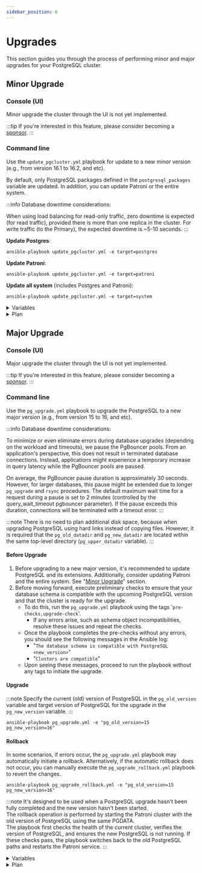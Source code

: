 ```yaml
---
sidebar_position: 6
---
```


# Upgrades

This section guides you through the process of performing minor and major upgrades for your PostgreSQL cluster.

## Minor Upgrade

### Console (UI)

Minor upgrade the cluster through the UI is not yet implemented.

:::tip
If you're interested in this feature, please consider becoming a [sponsor](../sponsor.md).
:::

### Command line

Use the `update_pgcluster.yml` playbook for update to a new minor version (e.g., from version 16.1 to 16.2, and etc).

By default, only PostgreSQL packages defined in the `postgresql_packages` variable are updated. In addition, you can update Patroni or the entire system.

:::info
Database downtime considerations:

When using load balancing for read-only traffic, zero downtime is expected (for read traffic), provided there is more than one replica in the cluster. For write traffic (to the Primary), the expected downtime is ~5-10 seconds.
:::

**Update Postgres**:
```
ansible-playbook update_pgcluster.yml -e target=postgres
```

**Update Patroni**:
```
ansible-playbook update_pgcluster.yml -e target=patroni
```

**Update all system** (includes Postgres and Patroni):
```
ansible-playbook update_pgcluster.yml -e target=system
```

<details>
<summary>Variables</summary>

| Variable Name | Description | Default Value |
|---------------|-------------|--------------:|
| `target`                       | Defines the target component for the update. Available values: `postgres`, `patroni`, `system` | `postgres`               |
| `max_replication_lag_bytes`    | Determines the size of the replication lag above which the update will not be performed. Note: If the lag is high, you will be prompted to try again later.  | `10485760` (10 MiB)       |
| `max_transaction_sec`          | Determines the maximum transaction time, in the presence of which the update will not be performed. Note: If long-running transactions are present, you will be prompted to try again later. | `15` seconds             |
| `update_extensions`            | Automatically update all PostgreSQL extensions in all databases. Note: Set to `false` if you do not want to update extensions. | `true`                   |
| `reboot_host_after_update`     | Reboot the server after the update if required.                                                                                                             | `true`                   |
| `reboot_host_timeout`          | Maximum time to wait for the server to reboot and respond to a test command.                                                                                | `1800` seconds (30 minutes) |
| `reboot_host_post_delay`       | Waiting time after the server reboot (in minutes) before updating the next server. Note: Relevant when there are multiple replicas.                   | `5` minutes              |

The variable file is located on the path: `roles/update/vars/main.yml`

</details>

<details>
<summary>Plan</summary>

#### 1. PRE-UPDATE: Perform pre-update tasks
- Test PostgreSQL DB Access
- Make sure that physical replication is active
  - Stop, if there are no active replicas
- Make sure there is no high replication lag
  - Note: no more than `max_replication_lag_bytes`
  - Stop, if replication lag is high
- Make sure there are no long-running transactions
  - no more than `max_transaction_sec`
  - Stop, if long-running transactions detected
- Update the pgBackRest package on the backup server (Dedicated Repository Host).
  - Note: This task runs only if the backup host is specified in the 'pgbackrest' group in the inventory file, and the variable `target` is set to '`system`'.
#### 2. UPDATE: Secondary (one by one)
- Stop read-only traffic
  - Enable `noloadbalance`, `nosync`, `nofailover` parameters in the patroni.yml
  - Reload patroni service
  - Make sure replica endpoint is unavailable
  - Wait for active transactions to complete
- Stop Services
  - Execute CHECKPOINT before stopping PostgreSQL
  - Stop Patroni service on the Cluster Replica
- Update PostgreSQL
  - if `target` variable is not defined or `target=postgres`
  - Install the latest version of PostgreSQL packages
- Update Patroni
  - if `target=patroni` (or `system`)
  - Install the latest version of Patroni package
- Update all system packages (includes PostgreSQL and Patroni)
  - if `target=system`
  - Update all system packages
- Start Services
  - Start Patroni service
  - Wait for Patroni port to become open on the host
  - Check that the Patroni is healthy
  - Check PostgreSQL is started and accepting connections
- Start read-only traffic
  - Disable `noloadbalance`, `nosync`, `nofailover` parameters in the patroni.yml
  - Reload patroni service
  - Make sure replica endpoint is available
  - Wait N minutes for caches to warm up after reboot
    - Note: variable `reboot_host_post_delay`
- Perform the same steps for the next replica server.
#### 3. UPDATE: Primary
- Switchover Patroni leader role
  - Perform switchover of the leader for the Patroni cluster
  -  Make sure that the Patroni is healthy and is a replica
     - Notes:
       - At this stage, the leader becomes a replica
       - the database downtime is ~5 seconds (write traffic)
- Stop read-only traffic
  - Enable `noloadbalance`, `nosync`, `nofailover` parameters in the patroni.yml
  - Reload patroni service
  - Make sure replica endpoint is unavailable
  - Wait for active transactions to complete
- Stop Services
  - Execute CHECKPOINT before stopping PostgreSQL
  - Stop Patroni service on the old Cluster Leader
- Update PostgreSQL
  - if `target` variable is not defined or `target=postgres`
  - Install the latest version of PostgreSQL packages
- Update Patroni
  - if `target=patroni` (or `system`)
  - Install the latest version of Patroni package
- Update all system packages (includes PostgreSQL and Patroni)
  - if `target=system`
  - Update all system packages
- Start Services
  - Start Patroni service
  - Wait for Patroni port to become open on the host
  - Check that the Patroni is healthy
  - Check PostgreSQL is started and accepting connections
- Start read-only traffic
  - Disable `noloadbalance`, `nosync`, `nofailover` parameters in the patroni.yml
  - Reload patroni service
  - Make sure replica endpoint is available
#### 4. POST-UPDATE: Update extensions
- Update extensions
  - Get the current Patroni Cluster Leader Node
  - Get a list of databases
  - Update extensions in each database
    - Get a list of old PostgreSQL extensions
    - Update old PostgreSQL extensions (if an update is required)
- Check the Patroni cluster state
- Check the current PostgreSQL version
- List the Patroni cluster members
- Update completed.

</details>


## Major Upgrade

### Console (UI)

Major upgrade the cluster through the UI is not yet implemented.

:::tip
If you're interested in this feature, please consider becoming a [sponsor](../sponsor.md).
:::

### Command line

Use the `pg_upgrade.yml` playbook to upgrade the PostgreSQL to a new major version (e.g., from version 15 to 16, and etc).

:::info
Database downtime considerations:

To minimize or even eliminate errors during database upgrades (depending on the workload and timeouts), we pause the PgBouncer pools. From an application's perspective, this does not result in terminated database connections. Instead, applications might experience a temporary increase in query latency while the PgBouncer pools are paused.

On average, the PgBouncer pause duration is approximately 30 seconds. However, for larger databases, this pause might be extended due to longer `pg_upgrade` and `rsync` procedures. The default maximum wait time for a request during a pause is set to 2 minutes (controlled by the query_wait_timeout pgbouncer parameter). If the pause exceeds this duration, connections will be terminated with a timeout error.
:::

:::note
There is no need to plan additional disk space, because when upgrading PostgreSQL using hard links instead of copying files. However, it is required that the `pg_old_datadir` and `pg_new_datadir` are located within the same top-level directory (`pg_upper_datadir` variable).
:::

#### Before Upgrade

1. Before upgrading to a new major version, it's recommended to update PostgreSQL and its extensions. Additionally, consider updating Patroni and the entire system. See "[Minor Upgrade](#minor-upgrade)" section.
2. Before moving forward, execute preliminary checks to ensure that your database schema is compatible with the upcoming PostgreSQL version and that the cluster is ready for the upgrade.
    - To do this, run the `pg_upgrade.yml` playbook using the tags '`pre-checks,upgrade-check`'.
      - If any errors arise, such as schema object incompatibilities, resolve these issues and repeat the checks.
    - Once the playbook completes the pre-checks without any errors, you should see the following messages in the Ansible log: 
      - "`The database schema is compatible with PostgreSQL <new_version>`"
      - "`Clusters are compatible`"
    - Upon seeing these messages, proceed to run the playbook without any tags to initiate the upgrade.

#### Upgrade

:::note
Specify the current (old) version of PostgreSQL in the `pg_old_version` variable and target version of PostgreSQL for the upgrade in the `pg_new_version` variable.
:::

```
ansible-playbook pg_upgrade.yml -e "pg_old_version=15 pg_new_version=16"
```

#### Rollback

In some scenarios, if errors occur, the `pg_upgrade.yml` playbook may automatically initiate a rollback.
Alternatively, if the automatic rollback does not occur, you can manually execute the `pg_upgrade_rollback.yml` playbook to revert the changes. 

```
ansible-playbook pg_upgrade_rollback.yml -e "pg_old_version=15 pg_new_version=16"
```
:::note
It's designed to be used when a PostgreSQL upgrade hasn't been fully completed and the new version hasn't been started. \
The rollback operation is performed by starting the Patroni cluster with the old version of PostgreSQL using the same PGDATA. \
The playbook first checks the health of the current cluster, verifies the version of PostgreSQL, and ensures the new PostgreSQL is not running.
If these checks pass, the playbook switches back to the old PostgreSQL paths and restarts the Patroni service.
:::


<details>
<summary>Variables</summary>

| Variable Name | Description | Default Value |
|---------------|-------------|--------------:|
| `pg_old_version` | Current (old) version of PostgreSQL. | `""` |
| `pg_new_version` | Target version of PostgreSQL for the upgrade. | `""` |
| `pg_old_bindir` | Directory containing binaries for the old PostgreSQL version. | Derived value |
| `pg_old_datadir` | Data directory path for the old PostgreSQL version. | Derived value |
| `pg_old_confdir` | Configuration directory path for the old PostgreSQL version. | Derived value |
| `pg_new_bindir` | Directory containing binaries for the new PostgreSQL version. | Derived value |
| `pg_new_datadir` | Data directory path for the new PostgreSQL version. | Derived value |
| `pg_new_confdir` | Configuration directory path for the new PostgreSQL version. | Derived value |
| `pg_new_wal_dir` | Custom WAL directory for the new PostgreSQL version. | Derived value |
| `pg_upper_datadir` | Top-level directory containing both old and new PostgreSQL data directories. | Derived value |
| `pg_new_packages` | List of package names for the new PostgreSQL version to be installed. | Derived value |
| `pg_old_packages_remove` | Whether to remove old PostgreSQL packages after the upgrade. | `true` |
| `pg_start_stop_timeout` | Timeout when starting/stopping PostgreSQL during the upgrade (in seconds). | `1800` |
| `schema_compatibility_check` | Check database schema compatibility with the new PostgreSQL version before upgrading. | `true` |
| `schema_compatibility_check_port` | Port for temporary PostgreSQL instance for schema compatibility checking. | Derived value |
| `schema_compatibility_check_timeout` | Max duration for compatibility check (pg_dumpall --schema-only) in seconds. | `3600` |
| `vacuumdb_parallel_jobs` | Execute the analyze command in parallel by running `njobs` commands simultaneously. This option may reduce the processing time but it also increases the load on the database server. | all CPU cores |
| `vacuumdb_analyze_timeout` | Max duration of analyze command in seconds. | `3600` |
| `vacuumdb_analyze_terminate_treshold` | Terminate active queries that are longer than the specified time (in seconds) during the collection of statistics (0 = do not terminate active backends). | `0` |
| `update_extensions` | Automatically update all PostgreSQL extensions. | `true` |
| `max_replication_lag_bytes` | Maximum allowed replication lag in bytes. | `10485760` |
| `max_transaction_sec` | Maximum allowed duration for a transaction in seconds. | `15` |
| `copy_files_to_all_server` | Copy files located in the "files" directory to all servers. (optional) | `[]` |
| `pgbouncer_pool_pause` | Pause pgbouncer pools during upgrade. | `true` |
| `pgbouncer_pool_pause_timeout` | The maximum waiting time (in seconds) for the pool to be paused. For each iteration of the loop when trying to pause all pools. | `2` |
| `pgbouncer_pool_pause_terminate_after` | Time in seconds after which script terminates slow active queries. | `30` |
| `pgbouncer_pool_pause_stop_after` | Time in seconds after which the script exits with an error if unable to pause all pgbouncer pools. | `60` |
| `pg_slow_active_query_treshold` | Time in milliseconds to wait for active queries before trying to pause the pool. | `1000` |
| `pg_slow_active_query_treshold_to_terminate` | Time in milliseconds after reaching "pgbouncer_pool_pause_terminate_after" before the script terminates active queries. | `100` |
| `pgbackrest_stanza_upgrade` | Perform the "stanza-upgrade" command after the upgrade (if 'pgbackrest_install' is 'true'). | `true` |

Note: For variables marked as "Derived value", the default value is determined based on other variables.

The variable file is located on the path: `vars/upgrade.yml`

</details>

<details>
<summary>Plan</summary>


#### 1. PRE-UPGRADE: Perform Pre-Checks
- **Make sure that the required variables are specified**
  - Notes: `pg_old_version` and `pg_new_version` variables
  - Stop, if one or more required variables have empty values.
- **Make sure that the old and new data and confg directories do not match**
  - Stop, if `pg_old_datadir` and `pg_new_datadir`, or `pg_old_confdir` and `pg_new_confdir` match.
- **Make sure the ansible required Python library is installed**
  - Notes: Install 'pexpect' package if missing
- **Test PostgreSQL database access using a unix socket**
  - if there is an error (no pg_hba.conf entry):
    - Add temporary local access rule (during the upgrade)
    - Update the PostgreSQL configuration
- **Check the current version of PostgreSQL**
  - Stop, if the current version does not match `pg_old_version`
  - Stop, if the current version greater than or equal to `pg_new_version`. No upgrade is needed.
- **Ensure new data directory is different from the current one**
  - Note: This check is necessary to avoid the risk of deleting the current data directory
  - Stop, if the current data directory is the same as `pg_new_datadir`.
  - Stop, if the current WAL directory is the same as `pg_new_wal_dir` (if a custom wal dir is used).
- **Make sure that physical replication is active**
  - Stop, if there are no active replicas
- **Make sure there is no high replication lag**
  - Stop, if replication lag is high (more than `max_replication_lag_bytes`)
- **Make sure there are no long-running transactions**
  - Stop, if long-running transactions detected (more than `max_transaction_sec`)
- **Make sure that SSH key-based authentication is configured between cluster nodes**
  - Create and copy ssh keys between database servers (if not configured)
- **Perform Rsync Checks**
  - Make sure that the rsync package are installed
  - Create 'testrsync' file on Primary
  - Test rsync and ssh key access
  - Cleanup 'testrsync' file
- **Check if PostgreSQL tablespaces exist**
  - Print tablespace location (if exists)
  - Note: If tablespaces are present they will be upgraded (step 5) on replicas using rsync
- **Make sure that the 'recovery.signal' file is absent** in the data directory
- **Test PgBouncer access via unix socket**
  - Ensure correct permissions for PgBouncer unix socket directory
  - Test access via unix socket to be able to perform 'PAUSE' command
- **Make sure that the cluster ip address (VIP) is running**
  - Notes: if 'cluster_vip' is defined

#### 2. PRE-UPGRADE: Install new PostgreSQL packages
- Clean yum/dnf cache (for RedHat based) or Update apt cache for (Debian based)
- Install new PostgreSQL packages
- Install TimescaleDB package for new PostgreSQL
  - Note: if 'enable_timescale' is 'true'

#### 3. PRE-UPGRADE: Initialize new db, schema compatibility check, and pg_upgrade --check
- **Initialize new PostgreSQL**
  - Make sure new PostgreSQL data directory exists
  - Make sure new PostgreSQL data directory is not initialized
    - If already initialized:
      - Perform pg_dropcluster (for Debian based)
      - Clear the new PostgreSQL data directory
  - Get the current install user (rolname with oid = 10)
  - Get the current encodig and data_checksums settings
  - Initialize new PostgreSQL data directory
    - for Debain based: on all database servers to create default config files
    - for RedHat based: on the Primary only
- **Copy files specified in the `copy_files_to_all_server` variable** (optional)
    - Notes: for example, it may be necessary for Postgres Full-Text Search (FTS) files 
- **Schema compatibility check**
  - Get the current `shared_preload_libraries` settings
  - Get the current `cron.database_name` settings
    - Notes: if 'pg_cron' is defined in 'pg_shared_preload_libraries'
  - Start new PostgreSQL to check the schema compatibility
    - Note: on the port specified in the `schema_compatibility_check_port` variable
    - Wait for PostgreSQL to start
  - Check the compatibility of the database schema with the new PostgreSQL
    - Notes: used `pg_dumpall` with `--schema-only` options
    - Wait for the schema compatibility check to complete
  - Checking the result of the schema compatibility
    - Note: Checking for errors in `/tmp/pg_schema_compatibility_check.log`
    - Stop, if the scheme is not compatible (there are errors)
  - Print result of checking the compatibility of the scheme
  - Stop new PostgreSQL to re-initdb
  - Drop new PostgreSQL to re-initdb (perform pg_dropcluster for Debian based)
  - Reinitialize the database after checking schema compatibility
- **Perform pg_upgrade check**
  - Get the current `shared_preload_libraries` settings
  - Verify the two clusters are compatible (`pg_upgrade --check`)
  - Print the result of the pg_upgrade check

#### 4. PRE-UPGRADE: Prepare the Patroni configuration
- Backup the patroni.yml configuration file
- Edit the patroni.yml configuration file
  - **Update parameters**: `data_dir`, `bin_dir`, `config_dir`
  - **Check if the 'standby_cluster' parameter is specified**
    - Remove parameters: `standby_cluster` (if exists)
    - Notes: To support upgrades in the Patroni Standby Cluster
  - **Prepare the PostgreSQL parameters**
    - Note: removed or renamed parameters
- **Copy pg_hba.conf to `pg_new_confdir`**
  - Notes: to save pg_hba rules

#### 5. UPGRADE: Upgrade PostgreSQL
- **Enable maintenance mode for Patroni cluster** (pause)
- **Enable maintenance mode for HAProxy** (if used)
  - Notes: if 'pgbouncer_install' is 'true' and 'pgbouncer_pool_pause' is 'true'
  - Stop confd service
  - Update haproxy conf file
    - Notes: Temporarily disable http-checks in order to keep database connections after stopping the Patroni service
  - Reload haproxy service
- **Enable maintenance mode for vip-manager** (if used)
  - Notes: if 'pgbouncer_install' is 'true' and 'pgbouncer_pool_pause' is 'true'
  - Update vip-manager service file (comment out 'ExecStopPost')
    - Notes: Temporarily disable vip-manager service to keep database connections after stopping the Patroni service
  - Stop vip-manager service
    - Notes: This prevents the VIP from being removed when the Patroni leader is unavailable during maintenance
  - Make sure that the cluster ip address (VIP) is running
- **Stop Patroni service**
  - Wait until the Patroni cluster is stopped
- **Execute CHECKPOINT before stopping PostgreSQL**
  - Wait for the CHECKPOINT to complete
- **Wait until replication lag is less than `max_replication_lag_bytes`**
  - Notes: max wait time: 2 minutes
  - Stop, if replication lag is high
  - Perform rollback
    - Print error message: "There's a replication lag in the PostgreSQL Cluster. Please try again later"
- **Perform PAUSE on all pgbouncers servers**
  - Notes: if 'pgbouncer_install' is 'true' and 'pgbouncer_pool_pause' is 'true'
  - Notes: pgbouncer pause script (details in [pgbouncer_pause.yml](tasks/pgbouncer_pause.yml)) performs the following actions:
    - Waits for active queries on the database servers to complete (with a runtime more than `pg_slow_active_query_treshold`).
    - If there are no active queries, sends a `PAUSE` command to each pgbouncer servers in parallel (using `xargs` and ssh connections).
    - If all pgbouncer are successfully paused, the script exits with code 0 (successful).
    - If active queries do not complete within 30 seconds (`pgbouncer_pool_pause_terminate_after` variable), the script terminates slow active queries (longer than `pg_slow_active_query_treshold_to_terminate`).
    - If after that it is still not possible to pause the pgbouncer servers within 60 seconds (`pgbouncer_pool_pause_stop_after` variable) from the start of the script, the script exits with an error.
      - Perform rollback
        - Print error message: "PgBouncer pools could not be paused, please try again later."
- **Stop PostgreSQL** on the Leader and Replicas
  - Check if old PostgreSQL is stopped
  - Check if new PostgreSQL is stopped
- **Get 'Latest checkpoint location'** on the Leader and Replicas
  - Print 'Latest checkpoint location' for the Leader and Replicas
- **Check if all 'Latest checkpoint location' values match**
  - if 'Latest checkpoint location' values match
    - Print info message:
      - "'Latest checkpoint location' is the same on the leader and its standbys"
  - if 'Latest checkpoint location' values doesn't match
    - Perform rollback
      - Print error message: "Latest checkpoint location' doesn't match on leader and its standbys. Please try again later"
- **Upgrade the PostgreSQL on the Primary** (using pg_upgrade --link)
  - Perform rollback, if the upgrade failed
  - Print the result of the pg_upgrade
- **Make sure that the new data directory are empty on the Replica**
- **Upgrade the PostgreSQL on the Replica** (using rsync --hard-links)
  - Wait for the rsync to complete
- **Upgrade the PostgreSQL tablespaces on the Replica** (using rsync --hard-links)
  - Notes: if tablespaces exist
  - Wait for the tablespaces rsync to complete
- **Synchronize WAL directory** (if `pg_new_wal_dir` is defined) [optional]
  - Make sure new pg_wal directory is not symlink
  - Make sure the custom WAL directory exists and is empty
  - Synchronize new pg_wal to 'pg_new_wal_dir' path
  - Rename pg_wal to pg_wal_old
  - Create symlink
  - Remove 'pg_wal_old' directory
- **Remove existing cluster from DCS**
- **Start Patroni service on the Cluster Leader**
  - Wait for Patroni port to become open on the host
  - Check Patroni is healthy on the Leader
- **Perform RESUME PgBouncer pools on the Leader**
  - Notes: if 'pgbouncer_install' is 'true' and 'pgbouncer_pool_pause' is 'true'
- **Start Patroni service on the Cluster Replica**
  - Wait for Patroni port to become open on the host
  - Check Patroni is healthy on the Replica
- **Perform RESUME PgBouncer pools on the Replica**
  - Notes: if 'pgbouncer_install' is 'true' and 'pgbouncer_pool_pause' is 'true'
- **Check PostgreSQL is started and accepting connections**
- **Disable maintenance mode for HAProxy** (if used)
  - Update haproxy conf file
    - Notes: Enable http-checks
  - Reload haproxy service
  - Start confd service
- **Disable maintenance mode for vip-manager** (if used)
  - Update vip-manager service file (uncomment 'ExecStopPost')
  - Start vip-manager service
  - Make sure that the cluster ip address (VIP) is running

#### 6. POST-UPGRADE: Analyze a PostgreSQL database (update optimizer statistics) and Post-Upgrade tasks
- **Run vacuumdb to analyze the PostgreSQL databases**
  - Note: Uses parallel processes equal to 50% of CPU cores ('`vacuumdb_parallel_jobs`' variable)
  - Note: Before collecting statistics, the 'pg_terminator' script is launched to monitor and terminate any 'ANALYZE' blockers. Once statistics collection is complete, the script is stopped.
- **Update extensions in each database**
  - Get list of installed PostgreSQL extensions
  - Get list of old PostgreSQL extensions
    - Update old PostgreSQL extensions
      - Notes: excluding: 'pg_repack' and 'pg_stat_kcache' (is exists), as it requires re-creation to update
    - Recreate old pg_stat_statements and pg_stat_kcache extensions to update
      - Notes: if pg_stat_kcache is installed
    - Recreate old pg_repack extension to update
      - Notes: if pg_repack is installed
    - Notes: if there are no old extensions, print message:
      - "The extension versions are up-to-date for the database. No update is required."
- **Perform Post-Checks**
    - Make sure that physical replication is active
      - Note: if no active replication connections found, print error message: "No active replication connections found. Please check the replication status and PostgreSQL logs."
      - Create a table "test_replication" with 10000 rows on the Primary
      - Wait until the PostgreSQL replica is synchronized (max wait time: 2 minutes)
      - Drop a table "test_replication"
      - Print the result of checking the number of records
      - if the number of rows match, print info message: "The PostgreSQL Replication is OK. The number of records in the 'test_replication' table the same as the Primary."
      - if the number of rows does not match, print error message: "The number of records in the 'test_replication' table does not match the Primary. Please check the replication status and PostgreSQL logs."
- **Perform Post-Upgrade tasks**
    - Ensure the current data directory is the new data directory
      - Notes: to prevent deletion the old directory if it is used
    - Delete the old PostgreSQL data directory
      - Notes: perform pg_dropcluster for Debian based
    - Delete the old PostgreSQL WAL directory
      - Notes: if 'pg_new_wal_dir' is defined
    - Remove old PostgreSQL packages
      - Notes: if 'pg_old_packages_remove' is 'true'
    - Remove temporary local access rule from pg_hba.conf
      - Notes: if it has been changed
      - Update the PostgreSQL configuration
    - pgBackRest (if 'pgbackrest_install' is 'true')
      - Check pg-path option
      - Update pg-path in pgbackrest.conf
      - Upgrade stanza
    - WAL-G (if 'wal_g_install' is 'true')
      - Update PostgreSQL data directory path in .walg.json
      - Update PostgreSQL data directory path in cron jobs
    - Wait for the analyze to complete.
      - Notes: max wait time: 1 hour ('`vacuumdb_analyze_timeout`' variable)
    - Check the Patroni cluster state
    - Check the current PostgreSQL version
    - Print info messages
      - List the Patroni cluster members
      - Upgrade completed

</details>
